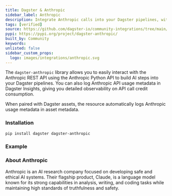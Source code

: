 ```yaml
---
title: Dagster & Anthropic
sidebar_label: Anthropic
description: Integrate Anthropic calls into your Dagster pipelines, without breaking the bank.
tags: [verified]
source: https://github.com/dagster-io/community-integrations/tree/main/libraries/dagster-anthropic
pypi: https://pypi.org/project/dagster-anthropic/
built_by: Community
keywords:
unlisted: false
sidebar_custom_props:
  logo: images/integrations/anthropic.svg
---
```


The `dagster-anthropic` library allows you to easily interact with the Anthropic REST API using the Anthropic Python API to build AI steps into your Dagster pipelines. You can also log Anthropic API usage metadata in Dagster Insights, giving you detailed observability on API call credit consumption.

When paired with Dagster assets, the resource automatically logs Anthropic usage metadata in asset metadata.

### Installation

```bash
pip install dagster dagster-anthropic
```

### Example

<CodeExample path="docs_snippets/docs_snippets/integrations/anthropic.py" language="python" />

### About Anthropic

Anthropic is an AI research company focused on developing safe and ethical AI systems. Their flagship product, Claude, is a language model known for its strong capabilities in analysis, writing, and coding tasks while maintaining high standards of truthfulness and safety.
